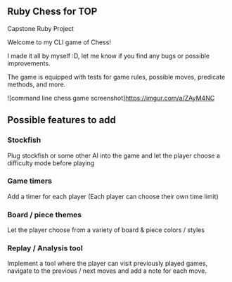 ## Ruby Chess for TOP
Capstone Ruby Project

Welcome to my CLI game of Chess!

I made it all by myself :D, let me know if you
find any bugs or possible improvements.

The game is equipped with tests for game rules,
possible moves, predicate methods, and more.

![command line chess game screenshot]https://imgur.com/a/ZAyM4NC

## Possible features to add

### Stockfish
Plug stockfish or some other AI into the game and let the player choose a difficulty mode before playing

### Game timers
Add a timer for each player (Each player can choose their own time limit)

### Board / piece themes
Let the player choose from a variety of board & piece colors / styles

### Replay / Analysis tool
Implement a tool where the player can visit previously played games, navigate to the previous / next moves and add a note for each move.